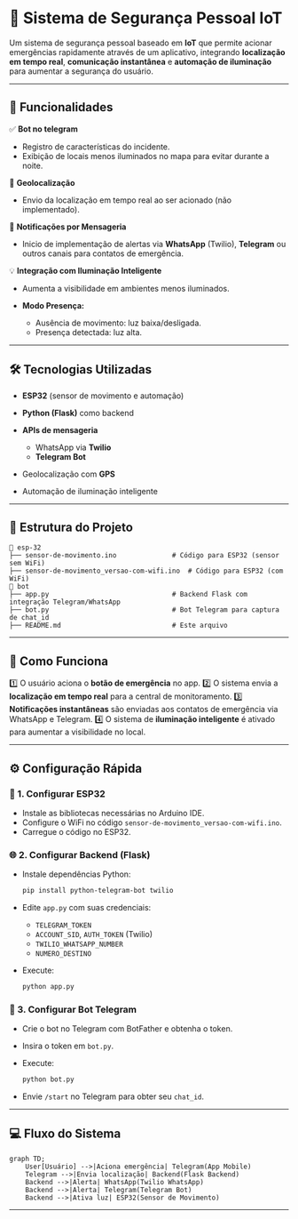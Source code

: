 
# 🚨 Sistema de Segurança Pessoal IoT

Um sistema de segurança pessoal baseado em **IoT** que permite acionar emergências rapidamente através de um aplicativo, integrando **localização em tempo real**, **comunicação instantânea** e **automação de iluminação** para aumentar a segurança do usuário.

---

## 📱 Funcionalidades

✅ **Bot no telegram**

* Registro de características do incidente.
* Exibição de locais menos iluminados no mapa para evitar durante a noite.

📍 **Geolocalização**

* Envio da localização em tempo real ao ser acionado (não implementado).

📨 **Notificações por Mensageria**

* Inicio de implementação de alertas via **WhatsApp** (Twilio), **Telegram** ou outros canais para contatos de emergência.

💡 **Integração com Iluminação Inteligente**

* Aumenta a visibilidade em ambientes menos iluminados.
* **Modo Presença:**

  * Ausência de movimento: luz baixa/desligada.
  * Presença detectada: luz alta.

---

## 🛠 Tecnologias Utilizadas

* **ESP32** (sensor de movimento e automação)
* **Python (Flask)** como backend
* **APIs de mensageria**

  * WhatsApp via **Twilio**
  * **Telegram Bot**
* Geolocalização com **GPS**
* Automação de iluminação inteligente

---

## 📂 Estrutura do Projeto

```
📁 esp-32
├── sensor-de-movimento.ino              # Código para ESP32 (sensor sem WiFi)
├── sensor-de-movimento_versao-com-wifi.ino  # Código para ESP32 (com WiFi)
📁 bot
├── app.py                               # Backend Flask com integração Telegram/WhatsApp
├── bot.py                               # Bot Telegram para captura de chat_id
├── README.md                            # Este arquivo
```

---

## 🚀 Como Funciona

1️⃣ O usuário aciona o **botão de emergência** no app.
2️⃣ O sistema envia a **localização em tempo real** para a central de monitoramento.
3️⃣ **Notificações instantâneas** são enviadas aos contatos de emergência via WhatsApp e Telegram.
4️⃣ O sistema de **iluminação inteligente** é ativado para aumentar a visibilidade no local.

---

## ⚙️ Configuração Rápida

### 🔌 1. Configurar ESP32

* Instale as bibliotecas necessárias no Arduino IDE.
* Configure o WiFi no código `sensor-de-movimento_versao-com-wifi.ino`.
* Carregue o código no ESP32.

### 🌐 2. Configurar Backend (Flask)

* Instale dependências Python:

  ```bash
  pip install python-telegram-bot twilio
  ```
* Edite `app.py` com suas credenciais:

  * `TELEGRAM_TOKEN`
  * `ACCOUNT_SID`, `AUTH_TOKEN` (Twilio)
  * `TWILIO_WHATSAPP_NUMBER`
  * `NUMERO_DESTINO`
* Execute:

  ```bash
  python app.py
  ```

### 🤖 3. Configurar Bot Telegram

* Crie o bot no Telegram com BotFather e obtenha o token.
* Insira o token em `bot.py`.
* Execute:

  ```bash
  python bot.py
  ```
* Envie `/start` no Telegram para obter seu `chat_id`.

---

## 💻 Fluxo do Sistema

```mermaid
graph TD;
    User[Usuário] -->|Aciona emergência| Telegram(App Mobile)
    Telegram -->|Envia localização| Backend(Flask Backend)
    Backend -->|Alerta| WhatsApp(Twilio WhatsApp)
    Backend -->|Alerta| Telegram(Telegram Bot)
    Backend -->|Ativa luz| ESP32(Sensor de Movimento)
```

---



